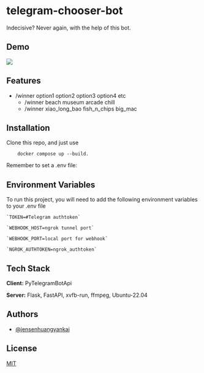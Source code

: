 
# telegram-chooser-bot

Indecisive? Never again, with the help of this bot.



## Demo

![](https://media0.giphy.com/media/v1.Y2lkPTc5MGI3NjExdW00ZDEwNTV6Nnd1dnhkZnNubW8xdjJ4NW9hcnllb3MxdHppd2QxNyZlcD12MV9pbnRlcm5hbF9naWZfYnlfaWQmY3Q9Zw/bv9Mig4A88yoZfXHLH/giphy.gif)
## Features

- /winner option1 option2 option3 option4 etc
    - /winner beach museum arcade chill
    - /winner xiao_long_bao fish_n_chips big_mac

## Installation

Clone this repo, and just use 
```
    docker compose up --build. 
```
Remember to set a .env file:
    



    
## Environment Variables

To run this project, you will need to add the following environment variables to your .env file

    `TOKEN=#Telegram authtoken`

    `WEBHOOK_HOST=ngrok tunnel port`

    `WEBHOOK_PORT=local port for webhook`

    `NGROK_AUTHTOKEN=ngrok_authtoken`
## Tech Stack

**Client:** PyTelegramBotApi

**Server:** Flask, FastAPI, xvfb-run, ffmpeg, Ubuntu-22.04


## Authors

- [@jensenhuangyankai](https://www.github.com/jensenhuangyankai)


## License

[MIT](https://choosealicense.com/licenses/mit/)

